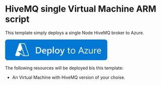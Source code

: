 # HiveMQ  single Virtual Machine ARM script

This template simply deploys a single Node HiveMQ broker to Azure.


[![Deploy To Azure](https://raw.githubusercontent.com/Azure/azure-quickstart-templates/master/1-CONTRIBUTION-GUIDE/images/deploytoazure.svg?sanitize=true)](https://portal.azure.com/#create/Microsoft.Template/uri/https%3A%2F%2Fraw.githubusercontent.com%2Ffloresboy%2FARM-Hivemq-1VM%2Fmain%2Fazuredeploy.json)



The following resources will be deployed bis this template:
- An Virtual Machine with HiveMQ version of your choise.
